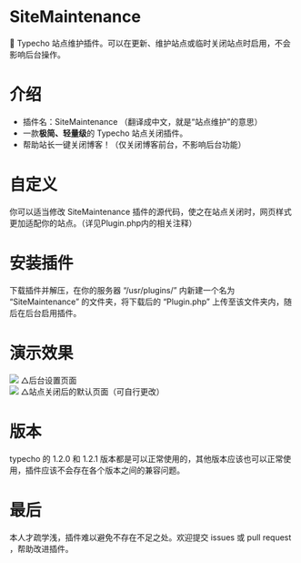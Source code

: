# SiteMaintenance
🌟 Typecho 站点维护插件。可以在更新、维护站点或临时关闭站点时启用，不会影响后台操作。

# 介绍
- 插件名：SiteMaintenance （翻译成中文，就是“站点维护”的意思）
- 一款**极简、轻量级**的 Typecho 站点关闭插件。
- 帮助站长一键关闭博客！（仅关闭博客前台，不影响后台功能）

# 自定义
你可以适当修改 SiteMaintenance 插件的源代码，使之在站点关闭时，网页样式更加适配你的站点。（详见Plugin.php内的相关注释）

# 安装插件
下载插件并解压，在你的服务器 “/usr/plugins/” 内新建一个名为 “SiteMaintenance” 的文件夹，将下载后的 “Plugin.php” 上传至该文件夹内，随后在后台启用插件。

# 演示效果
<img src="https://dongli.pages.dev/file/a27d8d3b3722b8b12599b.png">
△后台设置页面
<br>
<img src="https://dongli.pages.dev/file/91618dc7e168f74734044.png">
△站点关闭后的默认页面（可自行更改）

# 版本
typecho 的 1.2.0 和 1.2.1 版本都是可以正常使用的，其他版本应该也可以正常使用，插件应该不会存在各个版本之间的兼容问题。

# 最后
本人才疏学浅，插件难以避免不存在不足之处。欢迎提交 issues 或 pull request ，帮助改进插件。
